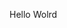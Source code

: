 Hello Wolrd




































































































































































































































































































































































































































































































































































































































































































































































































































































































































































































































































































































































































































































































































































































































































































































































































































































































































































































































































































































































































































































































































































































































































































































































































































































































































































































































































































































































































































































































































































































































































































































































































































































































































































































































































































































































































































































































































































































































































































































































































































































































































































































































































































































































































































































































































































































































































































































































































































































